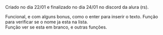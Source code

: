 Criado no dia 22/01 e finalizado no dia 24/01 no discord da alura (rs). 

Funcional, e com alguns bonus, como o enter para inserir o texto. 
Função para verificar se o nome ja esta na lista.  
Função ver se esta em branco, e outras funções. 
